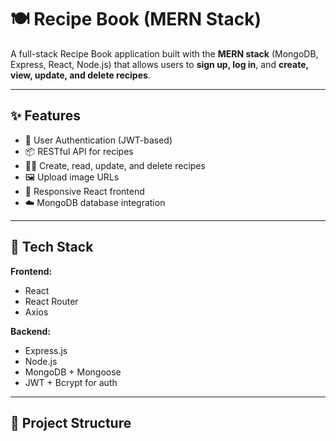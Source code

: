 # 🍽️ Recipe Book (MERN Stack)

A full-stack Recipe Book application built with the **MERN stack** (MongoDB, Express, React, Node.js) that allows users to **sign up, log in**, and **create, view, update, and delete recipes**.

---

## ✨ Features

- 🔐 User Authentication (JWT-based)
- 📦 RESTful API for recipes
- 🧑‍🍳 Create, read, update, and delete recipes
- 🖼️ Upload image URLs
- 📱 Responsive React frontend
- ☁️ MongoDB database integration

---

## 🚀 Tech Stack

**Frontend:**
- React
- React Router
- Axios

**Backend:**
- Express.js
- Node.js
- MongoDB + Mongoose
- JWT + Bcrypt for auth

---

## 📂 Project Structure

